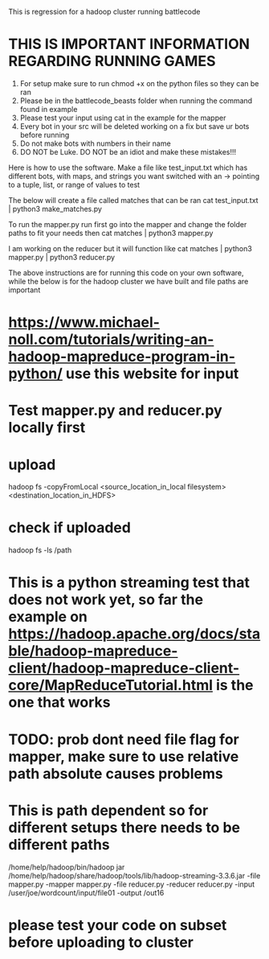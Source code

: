 This is regression for a hadoop cluster running battlecode

# THIS IS IMPORTANT INFORMATION REGARDING RUNNING GAMES
1. For setup make sure to run chmod +x on the python files so they can be ran
2. Please be in the battlecode_beasts folder when running the command found in example
3. Please test your input using cat in the example for the mapper
4. Every bot in your src will be deleted working on a fix but save ur bots before running
5. Do not make bots with numbers in their name
6. DO NOT be Luke. DO NOT be an idiot and make these mistakes!!!

Here is how to use the software. Make a file like test_input.txt which has different bots, with maps, and strings you want switched with an -> pointing to a tuple, list, or range of values to test

The below will create a file called matches that can be ran
cat test_input.txt | python3 make_matches.py

To run the mapper.py run first go into the mapper and change the folder paths to fit your needs then
cat matches | python3 mapper.py

I am working on the reducer but it will function like
cat matches | python3 mapper.py | python3 reducer.py

The above instructions are for running this code on your own software, while the below is for the hadoop cluster we have built and file paths are important

# https://www.michael-noll.com/tutorials/writing-an-hadoop-mapreduce-program-in-python/ use this website for input
# Test mapper.py and reducer.py locally first

# upload
hadoop fs -copyFromLocal  <source_location_in_local filesystem><destination_location_in_HDFS>
# check if uploaded
hadoop fs -ls /path

# This is a python streaming test that does not work yet, so far the example on https://hadoop.apache.org/docs/stable/hadoop-mapreduce-client/hadoop-mapreduce-client-core/MapReduceTutorial.html is the one that works
# TODO: prob dont need file flag for mapper, make sure to use relative path absolute causes problems
# This is path dependent so for different setups there needs to be different paths
/home/help/hadoop/bin/hadoop jar /home/help/hadoop/share/hadoop/tools/lib/hadoop-streaming-3.3.6.jar -file mapper.py    -mapper mapper.py -file reducer.py   -reducer reducer.py -input /user/joe/wordcount/input/file01 -output /out16

# please test your code on subset before uploading to cluster